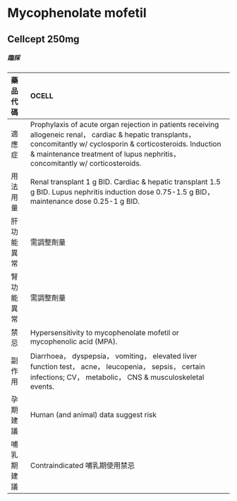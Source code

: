 # Mycophenolate mofetil

## Cellcept 250mg

##### 臨採

| 藥品代碼   | OCELL                                                                                                                                                                                                                                                  |
|:-----------|:-------------------------------------------------------------------------------------------------------------------------------------------------------------------------------------------------------------------------------------------------------|
| 適應症     | Prophylaxis of acute organ rejection in patients receiving allogeneic renal， cardiac & hepatic transplants， concomitantly w/ cyclosporin & corticosteroids. Induction & maintenance treatment of lupus nephritis， concomitantly w/ corticosteroids. |
| 用法用量   | Renal transplant 1 g BID. Cardiac & hepatic transplant 1.5 g BID. Lupus nephritis induction dose 0.75-1.5 g BID， maintenance dose 0.25-1 g BID.                                                                                                       |
| 肝功能異常 | 需調整劑量                                                                                                                                                                                                                                             |
| 腎功能異常 | 需調整劑量                                                                                                                                                                                                                                             |
| 禁忌       | Hypersensitivity to mycophenolate mofetil or mycophenolic acid (MPA).                                                                                                                                                                                  |
| 副作用     | Diarrhoea， dyspepsia， vomiting， elevated liver function test， acne， leucopenia， sepsis， certain infections; CV， metabolic， CNS & musculoskeletal events.                                                                                      |
| 孕期建議   | Human (and animal) data suggest risk                                                                                                                                                                                                                   |
| 哺乳期建議 | Contraindicated 哺乳期使用禁忌                                                                                                                                                                                                                         |

